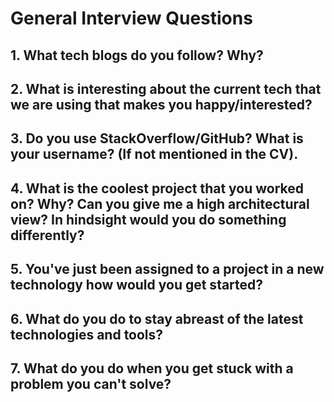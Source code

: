 # General Interview Questions

## 1. What tech blogs do you follow? Why?

## 2. What is interesting about the current tech that we are using that makes you happy/interested?

## 3. Do you use StackOverflow/GitHub? What is your username? (If not mentioned in the CV).

## 4. What is the coolest project that you worked on? Why? Can you give me a high architectural view? In hindsight would you do something differently?

## 5. You've just been assigned to a project in a new technology how would you get started?

## 6. What do you do to stay abreast of the latest technologies and tools?

## 7. What do you do when you get stuck with a problem you can't solve?


